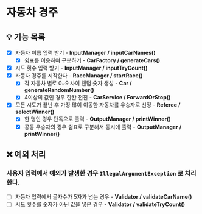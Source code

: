 # 자동차 경주

## 💡 기능 목록
- [x] 자동자 이름 입력 받기 - **InputManager / inputCarNames()**
    - [x] 쉼표를 이용하여 구분하기 - **CarFactory / generateCars()**
- [x] 시도 횟수 입력 받기 - **InputManager / inputTryCount()**
- [x] 자동자 경주를 시작한다 - **RaceManager / startRace()**
  - [x] 각 자동차 별로 0~9 사이 랜덤 숫자 생성 - **Car / generateRandomNumber()**
  - [x] 4이상의 값인 경우 한칸 전진 - **CarService / ForwardOrStop()**
- [x] 모든 시도가 끝난 후 가장 많이 이동한 자동차를 우승자로 선정 - **Referee / selectWinner()**
  - [x] 한 명인 경우 단독으로 출력 - **OutputManager / printWinner()**
  - [x] 공동 우승자의 경우 쉼표로 구분해서 동시에 출력 - **OutputManager / printWinner()**

## ❌ 예외 처리
### 사용자 입력에서 예외가 발생한 경우 `IllegalArgumentException` 로 처리한다.
  - [ ] 자동차 입력에서 글자수가 5자가 넘는 경우 - **Validator / validateCarName()**
  - [ ] 시도 횟수를 숫자가 아닌 값을 넣은 경우 - **Validator / validateTryCount()**